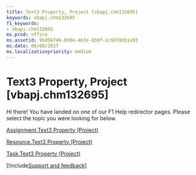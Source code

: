 ```yaml
---
title: Text3 Property, Project [vbapj.chm132695]
keywords: vbapj.chm132695
f1_keywords:
- vbapj.chm132695
ms.prod: office
ms.assetid: 9bd56746-0dde-4b7e-830f-2c9d78d31a93
ms.date: 06/08/2017
ms.localizationpriority: medium
---
```



# Text3 Property, Project [vbapj.chm132695]

Hi there! You have landed on one of our F1 Help redirector pages. Please select the topic you were looking for below.

[Assignment.Text3 Property (Project)](https://msdn.microsoft.com/library/a2121c88-a787-4118-9451-89024ebe3048%28Office.15%29.aspx)

[Resource.Text3 Property (Project)](https://msdn.microsoft.com/library/23f16cc5-b2e0-6848-de27-81028ae32e9d%28Office.15%29.aspx)

[Task.Text3 Property (Project)](https://msdn.microsoft.com/library/95638aa5-2de4-6020-21ae-1b2cb4fec7f9%28Office.15%29.aspx)

[!include[Support and feedback](~/includes/feedback-boilerplate.md)]